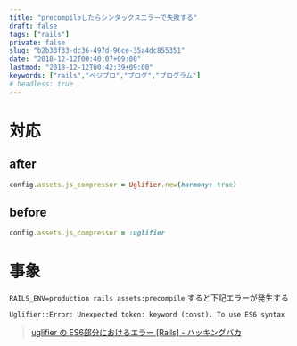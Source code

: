 ```yaml
---
title: "precompileしたらシンタックスエラーで失敗する"
draft: false
tags: ["rails"]
private: false
slug: "b2b33f33-dc36-497d-96ce-35a4dc855351"
date: "2018-12-12T00:40:07+09:00"
lastmod: "2018-12-12T00:42:39+09:00"
keywords: ["rails","ベジプロ","プログ","プログラム"]
# headless: true
---
```


# 対応

## after
```:config/environments/production.rb
config.assets.js_compressor = Uglifier.new(harmony: true)
```

## before
```:config/environments/production.rb
config.assets.js_compressor = :uglifier
```

# 事象

`RAILS_ENV=production rails assets:precompile` すると下記エラーが発生する
```
Uglifier::Error: Unexpected token: keyword (const). To use ES6 syntax
```

> [uglifier の ES6部分におけるエラー [Rails] - ハッキングバカ](https://hackbaka.hatenablog.com/entry/2018/02/14/175948)
